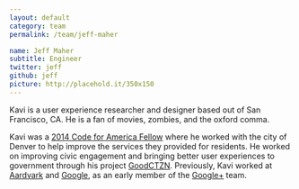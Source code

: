 ```yaml
---
layout: default
category: team
permalink: /team/jeff-maher

name: Jeff Maher
subtitle: Engineer
twitter: jeff
github: jeff
picture: http://placehold.it/350x150
---
```


Kavi is a user experience researcher and designer based out of San Francisco, CA. He is a fan of movies, zombies, and the oxford comma.

Kavi was a [2014 Code for America Fellow](http://www.codeforamerica.org/governments/denver/) where he worked with the city of Denver to help improve the services they provided for residents.  He worked on improving civic engagement and bringing better user experiences to government through his project [GoodCTZN](http://goodctzn.com/). Previously, Kavi worked at [Aardvark](http://en.wikipedia.org/wiki/Aardvark_(search_engine)) and [Google](https://www.google.com/), as an early member of the [Google+](https://plus.google.com/) team.